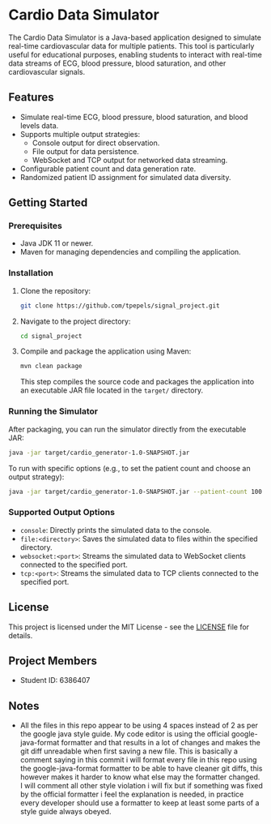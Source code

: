# Cardio Data Simulator

The Cardio Data Simulator is a Java-based application designed to simulate
real-time cardiovascular data for multiple patients. This tool is particularly
useful for educational purposes, enabling students to interact with real-time
data streams of ECG, blood pressure, blood saturation, and other cardiovascular
signals.

## Features

- Simulate real-time ECG, blood pressure, blood saturation, and blood levels
  data.
- Supports multiple output strategies:
  - Console output for direct observation.
  - File output for data persistence.
  - WebSocket and TCP output for networked data streaming.
- Configurable patient count and data generation rate.
- Randomized patient ID assignment for simulated data diversity.

## Getting Started

### Prerequisites

- Java JDK 11 or newer.
- Maven for managing dependencies and compiling the application.

### Installation

1. Clone the repository:

   ```sh
   git clone https://github.com/tpepels/signal_project.git
   ```

2. Navigate to the project directory:

   ```sh
   cd signal_project
   ```

3. Compile and package the application using Maven:
   ```sh
   mvn clean package
   ```
   This step compiles the source code and packages the application into an
   executable JAR file located in the `target/` directory.

### Running the Simulator

After packaging, you can run the simulator directly from the executable JAR:

```sh
java -jar target/cardio_generator-1.0-SNAPSHOT.jar
```

To run with specific options (e.g., to set the patient count and choose an
output strategy):

```sh
java -jar target/cardio_generator-1.0-SNAPSHOT.jar --patient-count 100 --output file:./output
```

### Supported Output Options

- `console`: Directly prints the simulated data to the console.
- `file:<directory>`: Saves the simulated data to files within the specified
  directory.
- `websocket:<port>`: Streams the simulated data to WebSocket clients connected
  to the specified port.
- `tcp:<port>`: Streams the simulated data to TCP clients connected to the
  specified port.

## License

This project is licensed under the MIT License - see the [LICENSE](LICENSE) file
for details.

## Project Members

- Student ID: 6386407

## Notes

- All the files in this repo appear to be using 4 spaces instead of 2 as per the
  google java style guide. My code editor is using the official
  google-java-format formatter and that results in a lot of changes and makes
  the git diff unreadable when first saving a new file. This is basically a
  comment saying in this commit i will format every file in this repo using the
  google-java-format formatter to be able to have cleaner git diffs, this
  however makes it harder to know what else may the formatter changed. I will
  comment all other style violation i will fix but if something was fixed by the
  official formatter i feel the explanation is needed, in practice every
  developer should use a formatter to keep at least some parts of a style guide
  always obeyed.
